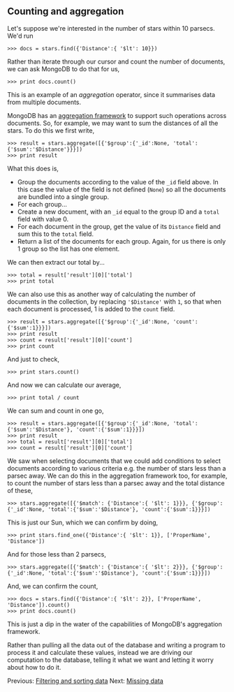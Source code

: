 ## Counting and aggregation

Let's suppose we're interested in the number of stars within 10 parsecs. We'd run

    >>> docs = stars.find({'Distance':{ '$lt': 10}})

Rather than iterate through our cursor and count the number of documents, we can ask MongoDB to do that for us,

    >>> print docs.count()

This is an example of an *aggregation* operator, since it summarises data from multiple documents.

MongoDB has an [aggregation framework](http://docs.mongodb.org/manual/applications/aggregation/) to support such operations across documents. So, for example, we may want to sum the distances of all the stars. To do this we first write,

    >>> result = stars.aggregate([{'$group':{'_id':None, 'total':{'$sum':'$Distance'}}}])
    >>> print result

What this does is,

* Group the documents according to the value of the `_id` field above. In this case the value of the field is not defined (`None`) so all the documents are bundled into a single group.
* For each group...
 * Create a new document, with an `_id` equal to the group ID and a `total` field with value 0.
 * For each document in the group, get the value of its `Distance` field and sum this to the `total` field.
* Return a list of the documents for each group. Again, for us there is only 1 group so the list has one element.

We can then extract our total by...

    >>> total = result['result'][0]['total']
    >>> print total

We can also use this as another way of calculating the number of documents in the collection, by replacing `'$Distance'` with `1`, so that when each document is processed, 1 is added to the `count` field.

    >>> result = stars.aggregate([{'$group':{'_id':None, 'count':{'$sum':1}}}])
    >>> print result
    >>> count = result['result'][0]['count']
    >>> print count

And just to check,

    >>> print stars.count()

And now we can calculate our average,

    >>> print total / count

We can sum and count in one go,

    >>> result = stars.aggregate([{'$group':{'_id':None, 'total':{'$sum':'$Distance'}, 'count':{'$sum':1}}}])
    >>> print result
    >>> total = result['result'][0]['total']
    >>> count = result['result'][0]['count']

We saw when selecting documents that we could add conditions to select documents according to various criteria e.g. the number of stars less than a parsec away. We can do this in the aggregation framework too, for example, to count the number of stars less than a parsec away and the total distance of these,

    >>> stars.aggregate([{'$match': {'Distance':{ '$lt': 1}}}, {'$group':{'_id':None, 'total':{'$sum':'$Distance'}, 'count':{'$sum':1}}}])

This is just our Sun, which we can confirm by doing,

    >>> print stars.find_one({'Distance':{ '$lt': 1}}, ['ProperName', 'Distance'])

And for those less than 2 parsecs,
    
    >>> stars.aggregate([{'$match': {'Distance':{ '$lt': 2}}}, {'$group':{'_id':None, 'total':{'$sum':'$Distance'}, 'count':{'$sum':1}}}])

And, we can confirm the count,

    >>> docs = stars.find({'Distance':{ '$lt': 2}}, ['ProperName', 'Distance']).count()
    >>> print docs.count()

This is just a dip in the water of the capabilities of MongoDB's aggregation framework.

Rather than pulling all the data out of the database and writing a program to process it and calculate these values, instead we are driving our computation to the database, telling it what we want and letting it worry about how to do it.

Previous: [Filtering and sorting data](FilterSort.md) Next: [Missing data](MissingData.md)
